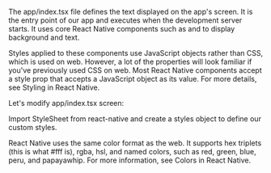 The app/index.tsx file defines the text displayed on the app's screen. It is the entry point of our app and executes when the development server starts. It uses core React Native components such as <View> and <Text> to display background and text.

Styles applied to these components use JavaScript objects rather than CSS, which is used on web. However, a lot of the properties will look familiar if you've previously used CSS on web. Most React Native components accept a style prop that accepts a JavaScript object as its value. For more details, see Styling in React Native.

Let's modify app/index.tsx screen:

Import StyleSheet from react-native and create a styles object to define our custom styles.

React Native uses the same color format as the web. It supports hex triplets (this is what #fff is), rgba, hsl, and named colors, such as red, green, blue, peru, and papayawhip. For more information, see Colors in React Native.
